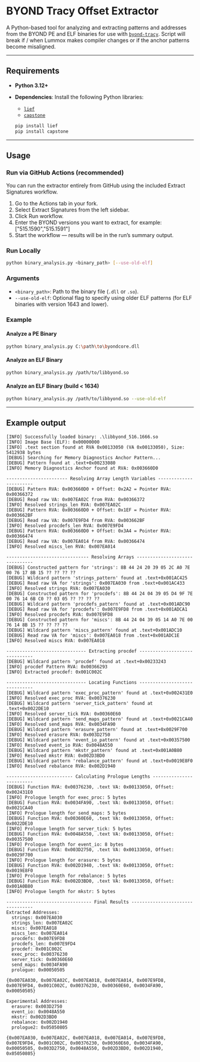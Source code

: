 # BYOND Tracy Offset Extractor

A Python-based tool for analyzing and extracting patterns and addresses from the BYOND PE and ELF binaries for use with [`byond-tracy`](https://github.com/mafemergency/byond-tracy). Script will break if / when Lummox makes compiler changes or if the anchor patterns become misaligned.

---

## Requirements

- **Python 3.12+**
- **Dependencies**: Install the following Python libraries:
  - [`lief`](https://github.com/lief-project/LIEF)
  - [`capstone`](https://github.com/capstone-engine/capstone)
  
  ```bash
  pip install lief
  pip install capstone
  ```

---

## Usage

### Run via GitHub Actions (recommended)
You can run the extractor entirely from GitHub using the included Extract Signatures workflow.

1. Go to the Actions tab in your fork.
2. Select Extract Signatures from the left sidebar.
3. Click Run workflow.
4. Enter the BYOND versions you want to extract, for example: ["515.1590","515.1591"]
5. Start the workflow — results will be in the run’s summary output.

### Run Locally

```bash
python binary_analysis.py <binary_path> [--use-old-elf]
```

### Arguments

- `<binary_path>`: Path to the binary file (`.dll` or `.so`).
- `--use-old-elf`: Optional flag to specify using older ELF patterns (for ELF binaries with version 1643 and lower).

### Example

#### Analyze a PE Binary

```bash
python binary_analysis.py C:\path\to\byondcore.dll
```

#### Analyze an ELF Binary

```bash
python binary_analysis.py /path/to/libbyond.so
```

#### Analyze an ELF Binary (build < 1634)

```bash
python binary_analysis.py /path/to/libbyond.so --use-old-elf
```

---

## Example output

```
[INFO] Successfully loaded binary: .\libbyond_516.1666.so
[INFO] Image Base (ELF): 0x00000000
[INFO] .text section found at RVA 0x00133050 (VA 0x00133050), Size: 5412938 bytes
[DEBUG] Searching for Memory Diagnostics Anchor Pattern...
[DEBUG] Pattern found at .text+0x00233080
[INFO] Memory Diagnostics Anchor found at RVA: 0x003660D0

----------------------- Resolving Array Length Variables -----------------------
[DEBUG] Pattern RVA: 0x003660D0 + Offset: 0x2A2 = Pointer RVA: 0x00366372
[DEBUG] Read raw VA: 0x007EA02C from RVA: 0x00366372
[INFO] Resolved strings_len RVA: 0x007EA02C
[DEBUG] Pattern RVA: 0x003660D0 + Offset: 0x1EF = Pointer RVA: 0x003662BF
[DEBUG] Read raw VA: 0x007E9FD4 from RVA: 0x003662BF
[INFO] Resolved procdefs_len RVA: 0x007E9FD4
[DEBUG] Pattern RVA: 0x003660D0 + Offset: 0x3A4 = Pointer RVA: 0x00366474
[DEBUG] Read raw VA: 0x007EA014 from RVA: 0x00366474
[INFO] Resolved miscs_len RVA: 0x007EA014

------------------------------- Resolving Arrays -------------------------------
[DEBUG] Constructed pattern for 'strings': 8B 44 24 20 39 05 2C A0 7E 00 76 17 8B 15 ?? ?? ?? ??
[DEBUG] Wildcard pattern 'strings_pattern' found at .text+0x001AC425
[DEBUG] Read raw VA for 'strings': 0x007EA030 from .text+0x001AC433
[INFO] Resolved strings RVA: 0x007EA030
[DEBUG] Constructed pattern for 'procdefs': 8B 44 24 04 39 05 D4 9F 7E 00 76 14 6B C0 ?? 03 05 ?? ?? ?? ??
[DEBUG] Wildcard pattern 'procdefs_pattern' found at .text+0x001ADC90
[DEBUG] Read raw VA for 'procdefs': 0x007E9FD8 from .text+0x001ADCA1
[INFO] Resolved procdefs RVA: 0x007E9FD8
[DEBUG] Constructed pattern for 'miscs': 8B 44 24 04 39 05 14 A0 7E 00 76 14 8B 15 ?? ?? ?? ??
[DEBUG] Wildcard pattern 'miscs_pattern' found at .text+0x001ADC10
[DEBUG] Read raw VA for 'miscs': 0x007EA018 from .text+0x001ADC1E
[INFO] Resolved miscs RVA: 0x007EA018

------------------------------ Extracting procdef ------------------------------
[DEBUG] Wildcard pattern 'procdef' found at .text+0x00233243
[INFO] procdef Pattern RVA: 0x00366293
[INFO] Extracted procdef: 0x001C002C

------------------------------ Locating Functions ------------------------------
[DEBUG] Wildcard pattern 'exec_proc_pattern' found at .text+0x002431E0
[INFO] Resolved exec_proc RVA: 0x00376230
[DEBUG] Wildcard pattern 'server_tick_pattern' found at .text+0x0022DE10
[INFO] Resolved server_tick RVA: 0x00360E60
[DEBUG] Wildcard pattern 'send_maps_pattern' found at .text+0x0021CA40
[INFO] Resolved send_maps RVA: 0x0034FA90
[DEBUG] Wildcard pattern 'erasure_pattern' found at .text+0x0029F700
[INFO] Resolved erasure RVA: 0x003D2750
[DEBUG] Wildcard pattern 'event_io_pattern' found at .text+0x00357500
[INFO] Resolved event_io RVA: 0x0048A550
[DEBUG] Wildcard pattern 'mkstr_pattern' found at .text+0x001A0B80
[INFO] Resolved mkstr RVA: 0x002D3BD0
[DEBUG] Wildcard pattern 'rebalance_pattern' found at .text+0x0019E8F0
[INFO] Resolved rebalance RVA: 0x002D1940

------------------------- Calculating Prologue Lengths -------------------------
[DEBUG] Function RVA: 0x00376230, .text VA: 0x00133050, Offset: 0x002431E0
[INFO] Prologue length for exec_proc: 5 bytes
[DEBUG] Function RVA: 0x0034FA90, .text VA: 0x00133050, Offset: 0x0021CA40
[INFO] Prologue length for send_maps: 5 bytes
[DEBUG] Function RVA: 0x00360E60, .text VA: 0x00133050, Offset: 0x0022DE10
[INFO] Prologue length for server_tick: 5 bytes
[DEBUG] Function RVA: 0x0048A550, .text VA: 0x00133050, Offset: 0x00357500
[INFO] Prologue length for event_io: 8 bytes
[DEBUG] Function RVA: 0x003D2750, .text VA: 0x00133050, Offset: 0x0029F700
[INFO] Prologue length for erasure: 5 bytes
[DEBUG] Function RVA: 0x002D1940, .text VA: 0x00133050, Offset: 0x0019E8F0
[INFO] Prologue length for rebalance: 5 bytes
[DEBUG] Function RVA: 0x002D3BD0, .text VA: 0x00133050, Offset: 0x001A0B80
[INFO] Prologue length for mkstr: 5 bytes

-------------------------------- Final Results ---------------------------------
Extracted Addresses:
  strings: 0x007EA030
  strings_len: 0x007EA02C
  miscs: 0x007EA018
  miscs_len: 0x007EA014
  procdefs: 0x007E9FD8
  procdefs_len: 0x007E9FD4
  procdef: 0x001C002C
  exec_proc: 0x00376230
  server_tick: 0x00360E60
  send_maps: 0x0034FA90
  prologue: 0x00050505

{0x007EA030, 0x007EA02C, 0x007EA018, 0x007EA014, 0x007E9FD8, 0x007E9FD4, 0x001C002C, 0x00376230, 0x00360E60, 0x0034FA90, 0x00050505}

Experimental Addresses:
  erasure: 0x003D2750
  event_io: 0x0048A550
  mkstr: 0x002D3BD0
  rebalance: 0x002D1940
  prologue2: 0x05050805

{0x007EA030, 0x007EA02C, 0x007EA018, 0x007EA014, 0x007E9FD8, 0x007E9FD4, 0x001C002C, 0x00376230, 0x00360E60, 0x0034FA90, 0x00050505, 0x003D2750, 0x0048A550, 0x002D3BD0, 0x002D1940, 0x05050805}
```
